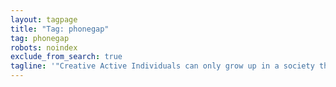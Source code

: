 ```yaml
---
layout: tagpage
title: "Tag: phonegap"
tag: phonegap
robots: noindex
exclude_from_search: true
tagline: '"Creative Active Individuals can only grow up in a society that emphasizes learning instead of teaching." - Chris Alexander'
---
```

